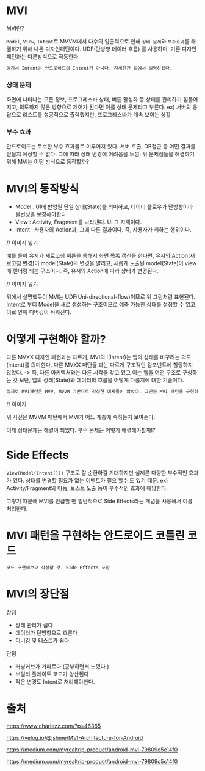 # MVI


MVI란?

`Model`, `View`, `Intent`로 MVVM에서 다수의 입출력으로 인해 `상태 문제`와 `부수효과`를 해결하기 위해 나온 디자인패턴이다. UDF(단방향 데이터 흐름)
를 사용하며, 기존 디자인 패턴과는 다른방식으로 작동한다.

```kotlin
여기서 Intent는 안드로이드의 Intent가 아니다. 자세한건 밑에서 설명하겠다.
```



### 상태 문제
화면에 나타나는 모든 정보, 프로그레스바 상태, 버튼 활성화 등 상태를 관리하기 힘들어지고, 의도하지 않은 방향으로 제어가 된다면 이를 상태 문제라고 부른다.
ex) 서버의 응답으로 리스트를 성공적으로 출력했지만, 프로그레스바가 계속 보이는 상황

### 부수 효과
안드로이드는 무수한 부수 효과들로 이루어져 있다. 서버 호출, DB접근 등 어떤 결과를 얻을지 예상할 수 없다. 그에 따라 상태 변경에 어려움을 느낌.
위 문제점들을 해결하기 위해 MVI는 어떤 방식으로 동작할까?

# MVI의 동작방식
- Model : UI에 반영될 단일 상태(State)를 의미하고, 데이터 플로우가 단방향이라 불변성을 보장해야한다.
- View : Activity, Fragment를 나타낸다. UI 그 자체이다.
- Intent : 사용자의 Action과, 그에 따른 결과이다. 즉, 사용자가 취하는 행위이다.

// 이미지 넣기

예를 들어 유저가 새로고침 버튼을 통해서 화면 목록 갱신을 한다면, 유저의 Action(새로고침 변경)이 model(State)의 변경을 알리고, 새롭게 도출된
model(State)이 view에 렌더링 되는 구조이다. 즉, 유저의 Action에 따라 상태가 변경된다.


// 이미지 넣기

위에서 설명했듯이 MVI는 UDF(Uni-directional-flow)이므로 위 그림처럼 표현된다. Intent로 부터 Model을 새로 생성하는 구조이므로 예측 가능한
상태를 설정할 수 있고, 이로 인해 디버깅이 쉬워진다.

# 어떻게 구현해야 할까?
다른 MVXX 디자인 패턴과는 다르게, MVI의 I(Intent)는 앱의 상태를 바꾸려는 의도(intent)를 의미한다. 다른 MVXX 패턴들 과는 다르게
구조적인 컴포넌트에 할당하지 않았다. -> 즉, 다른 아키텍처와는 다른 시각을 갖고 있고 이는 앱을 어떤 구조로 구성하는 것 보단, 앱의 상태(State)와 
데이터의 흐름을 어떻게 다룰지에 대한 기술이다.
```kotlin
실제로 MVI패턴은 MVP, MVVM 기반으로 작성한 예제들이 많았다. 그만큼 MVI 패턴을 구현하기 위한 방법은 열려있다. -> 유연하다
```

// 이미지 

위 사진은 MVVM 패턴에서 MVI가 어느 계층에 속하는지 보여준다.

이제 상태문제는 해결이 되었다. 부수 문제는 어떻게 해결해야할까!?

# Side Effects
`View(Model(Intent()))` 구조로 잘 순환하길 기대하지만 실제론 다양한 부수적인 효과가 있다. 상태를 변경할 필요가 없는 이벤트가 필요
할수 도 있기 때문. ex) Activity/Fragment의 이동, 토스트 노출 등이 부수적인 효과에 해당한다.

그렇기 때문에 MVI를 언급할 땐 일반적으로 Side Effects라는 개념을 사용해서 이를 처리한다.



# MVI 패턴을 구현하는 안드로이드 코틀린 코드
```kotlin
코드 구현해보고 작성할 것. Side Effects 포함
```


# MVI의 장단점
장점
 - 상태 관리가 쉽다
 - 데이터가 단방향으로 흐른다
 - 디버깅 및 테스트가 쉽다

단점
- 러닝커브가 가파르다 (공부하면서 느꼈다.)
- 보일러 플레이트 코드가 양산된다
- 작은 변경도 Intent로 처리해야한다.










# 출처 
https://www.charlezz.com/?p=46365

https://velog.io/@jshme/MVI-Architecture-for-Android

https://medium.com/myrealtrip-product/android-mvi-79809c5c14f0

https://medium.com/myrealtrip-product/android-mvi-79809c5c14f0



